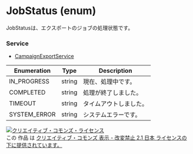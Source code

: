 # JobStatus (enum)
JobStatusは、エクスポートのジョブの処理状態です。

### Service
+ [CampaignExportService](../services/CampaignExportService.md)

| Enumeration | Type | Description | 
|---|---|---|
| IN_PROGRESS | string| 現在、処理中です。 |
| COMPLETED| string| 処理が終了しました。 |
| TIMEOUT| string| タイムアウトしました。 |
| SYSTEM_ERROR| string| システムエラーです。 |

<a rel="license" href="http://creativecommons.org/licenses/by-nd/2.1/jp/"><img alt="クリエイティブ・コモンズ・ライセンス" style="border-width:0" src="https://i.creativecommons.org/l/by-nd/2.1/jp/88x31.png" /></a><br />この 作品 は <a rel="license" href="http://creativecommons.org/licenses/by-nd/2.1/jp/">クリエイティブ・コモンズ 表示 - 改変禁止 2.1 日本 ライセンスの下に提供されています。</a>
